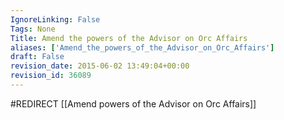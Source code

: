 ```yaml
---
IgnoreLinking: False
Tags: None
Title: Amend the powers of the Advisor on Orc Affairs
aliases: ['Amend_the_powers_of_the_Advisor_on_Orc_Affairs']
draft: False
revision_date: 2015-06-02 13:49:04+00:00
revision_id: 36089
---
```


#REDIRECT [[Amend powers of the Advisor on Orc Affairs]]